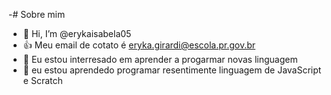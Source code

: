 -# Sobre mim
-  👋 Hi, I’m @erykaisabela05
- :+1: Meu email de cotato é eryka.girardi@escola.pr.gov.br
- 👀 Eu estou interresado em aprender a progarmar novas linguagem 
- 🌱 eu estou aprendedo programar  resentimente linguagem de JavaScript e Scratch
